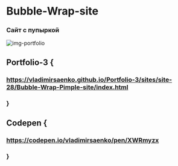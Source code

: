 # Bubble-Wrap-site

### Сайт с пупыркой

![img-portfolio](https://user-images.githubusercontent.com/56477695/124386878-16054e00-dce5-11eb-89ae-ed76d007a47b.png)

## Portfolio-3 {

### https://vladimirsaenko.github.io/Portfolio-3/sites/site-28/Bubble-Wrap-Pimple-site/index.html

### }

## Codepen {

### https://codepen.io/vladimirsaenko/pen/XWRmyzx

### }
